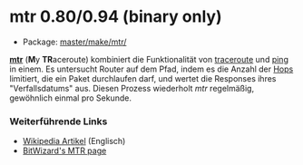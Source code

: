# mtr 0.80/0.94 (binary only)
 - Package: [master/make/mtr/](https://github.com/Freetz-NG/freetz-ng/tree/master/make/mtr/)

**[mtr](http://www.bitwizard.nl/mtr/)** (**M**y
**TR**aceroute) kombiniert die Funktionalität von
[traceroute](http://en.wikipedia.org/wiki/Traceroute)
und [ping](http://en.wikipedia.org/wiki/Ping) in
einem. Es untersucht Router auf dem Pfad, indem es die Anzahl der
[Hops](http://en.wikipedia.org/wiki/Hop_(telecommunications))
limitiert, die ein Paket durchlaufen darf, und wertet die Responses
ihres "Verfallsdatums" aus. Diesen Prozess wiederholt *mtr*
regelmäßig, gewöhnlich einmal pro Sekunde.

### Weiterführende Links

-   [Wikipedia
    Artikel](http://en.wikipedia.org/wiki/Mtr_(My_traceroute))
    (Englisch)
-   [BitWizard's MTR
    page](http://www.bitwizard.nl/mtr/)

